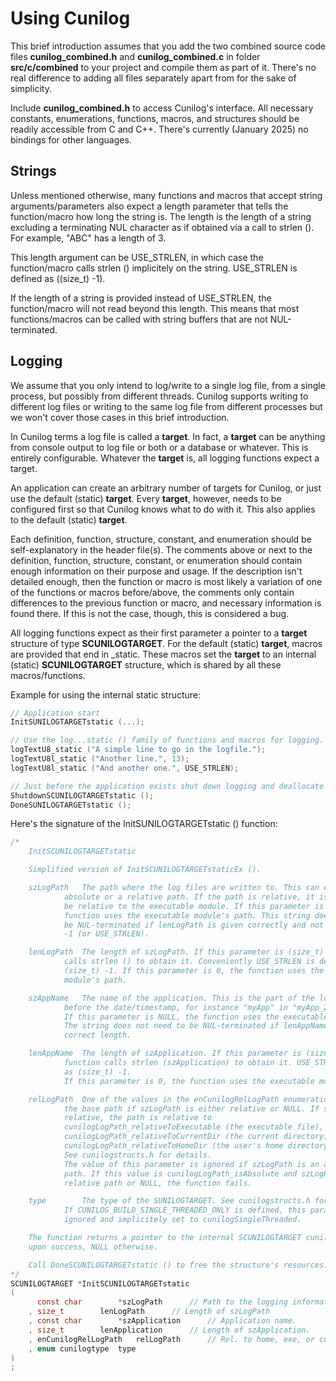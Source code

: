 
# Using Cunilog

This brief introduction assumes that you add the two combined source code files
__cunilog_combined.h__ and __cunilog_combined.c__ in folder __src/c/combined__
to your project and compile them as part of it. There's no real difference to
adding all files separately apart from for the sake of simplicity.

Include __cunilog_combined.h__ to access Cunilog's interface.
All necessary constants, enumerations, functions, macros, and structures should be
readily accessible from C and C++. There's currently (January 2025) no bindings
for other languages.

## Strings

Unless mentioned otherwise, many functions and macros that accept string
arguments/parameters also expect a length parameter that tells the function/macro
how long the string is. The length is the length of a string excluding a
terminating NUL character as if obtained via a call to strlen (). For example,
"ABC" has a length of 3.

This length argument can be USE_STRLEN, in which case the function/macro calls
strlen () implicitely on the string. USE_STRLEN is defined as ((size_t) -1).

If the length of a string is provided instead of USE_STRLEN, the function/macro
will not read beyond this length. This means that most functions/macros can
be called with string buffers that are not NUL-terminated.

## Logging

We assume that you only intend to log/write to a single log file, from a
single process, but possibly from different threads. Cunilog supports writing
to different log files or writing to the same log file from different processes
but we won't cover those cases in this brief introduction.

In Cunilog terms a log file is called a __target__. In fact, a __target__
can be anything from console output to log file or both or a database or
whatever. This is entirely configurable. Whatever the __target__ is, all
logging functions expect a target.

An application can create an arbitrary number of targets for Cunilog, or just
use the default (static) __target__. Every __target__, however, needs to be
configured first so that Cunilog knows what to do with it. This also applies to
the default (static) __target__.

Each definition, function, structure, constant, and enumeration should be
self-explanatory in the header file(s). The comments above or next to the
definition, function, structure, constant, or enumeration should contain enough
information on their purpose and usage. If the description isn't detailed enough,
then the function or macro is most likely a variation of one of the functions or
macros before/above, the comments only contain differences to the previous
function or macro, and necessary information is found there. If this is not
the case, though, this is considered a bug.

All logging functions expect as their first parameter a pointer to a __target__
structure of type __SCUNILOGTARGET__. For the default (static) __target__,
macros are provided that end in _static. These macros set the __target__ to an
internal (static) __SCUNILOGTARGET__ structure, which is shared by all these
macros/functions.

Example for using the internal static structure:
```C
// Application start
InitSUNILOGTARGETstatic (...);

// Use the log...static () family of functions and macros for logging.
logTextU8_static ("A simple line to go in the logfile.");
logTextU8l_static ("Another line.", 13);
logTextU8l_static ("And another one.", USE_STRLEN);

// Just before the application exists shut down logging and deallocate its resources.
ShutdownSCUNILOGTARGETstatic ();
DoneSUNILOGTARGETstatic ();
```

Here's the signature of the InitSUNILOGTARGETstatic () function:
```C
/*
	InitSCUNILOGTARGETstatic

	Simplified version of InitSCUNILOGTARGETstaticEx ().

	szLogPath	The path where the log files are written to. This can either be an
			absolute or a relative path. If the path is relative, it is assumed to
			be relative to the executable module. If this parameter is NULL, the
			function uses the executable module's path. This string does not have to
			be NUL-terminated if lenLogPath is given correctly and not as (size_t)
			-1 (or USE_STRLEN).

	lenLogPath	The length of szLogPath. If this parameter is (size_t) -1, the function
			calls strlen () to obtain it. Conveniently USE_STRLEN is defined as
			(size_t) -1. If this parameter is 0, the function uses the executable
			module's path.

	szAppName	The name of the application. This is the part of the log file's name
			before the date/timestamp, for instance "myApp" in "myApp_2022-10-18.log".
			If this parameter is NULL, the function uses the executable module's name.
			The string does not need to be NUL-terminated if lenAppName holds the
			correct length.

	lenAppName	The length of szApplication. If this parameter is (size_t) -1, the
			function calls strlen (szApplication) to obtain it. USE_STRLEN is defined
			as (size_t) -1.
			If this parameter is 0, the function uses the executable module's name.

	relLogPath	One of the values in the enCunilogRelLogPath enumeration that specify
			the base path if szLogPath is either relative or NULL. If szLogPath is
			relative, the path is relative to
			cunilogLogPath_relativeToExecutable (the executable file),
			cunilogLogPath_relativeToCurrentDir (the current directory), or
			cunilogLogPath_relativeToHomeDir (the user's home directory).
			See cunilogstructs.h for details.
			The value of this parameter is ignored if szLogPath is an absolute
			path. If this value is cunilogLogPath_isAbsolute and szLogPath is a
			relative path or NULL, the function fails.

	type		The type of the SUNILOGTARGET. See cunilogstructs.h for more details.
			If CUNILOG_BUILD_SINGLE_THREADED_ONLY is defined, this parameter is
			ignored and implicitely set to cunilogSingleThreaded.

	The function returns a pointer to the internal SCUNILOGTARGET cunilognewlinestructure
	upon success, NULL otherwise.

	Call DoneSCUNILOGTARGETstatic () to free the structure's resources.
*/
SCUNILOGTARGET *InitSCUNILOGTARGETstatic
(
	  const char		*szLogPath		// Path to the logging information.
	, size_t		lenLogPath		// Length of szLogPath
	, const char		*szApplication		// Application name.
	, size_t		lenApplication		// Length of szApplication.
	, enCunilogRelLogPath	relLogPath		// Rel. to home, exe, or current dir.
	, enum cunilogtype	type
)
;
```
